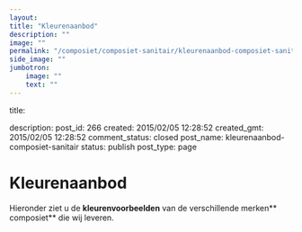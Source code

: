 ```yaml
---
layout: 
title: "Kleurenaanbod"
description: ""
image: ""
permalink: "/composiet/composiet-sanitair/kleurenaanbod-composiet-sanitair/"
side_image: ""
jumbotron:
    image: ""
    text: ""
---
```

title: 

description: 
post_id: 266
created: 2015/02/05 12:28:52
created_gmt: 2015/02/05 12:28:52
comment_status: closed
post_name: kleurenaanbod-composiet-sanitair
status: publish
post_type: page

# Kleurenaanbod

Hieronder ziet u de **kleurenvoorbeelden** van de verschillende merken** composiet** die wij leveren.